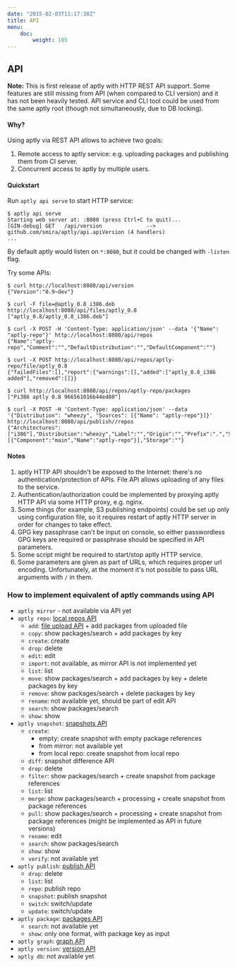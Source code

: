```yaml
---
date: "2015-02-03T11:17:38Z"
title: API
menu:
    doc:
        weight: 105
---
```


API
---

<div class="alert alert-warning alert-note"><strong>Note:</strong>
This is first release of aptly with HTTP REST API support. Some features
are still missing from API (when compared to CLI version) and it has not
been heavily tested. API service and CLI tool could
be used from the same aptly root (though not simultaneously, due to DB locking).</div>

#### Why?

Using aptly via REST API allows to achieve two goals:

1. Remote access to aptly service: e.g. uploading packages and publishing them from CI server.
2. Concurrent access to aptly by multiple users.

#### Quickstart

Run `aptly api serve` to start HTTP service:

    $ aptly api serve
    Starting web server at: :8080 (press Ctrl+C to quit)...
    [GIN-debug] GET   /api/version              --> github.com/smira/aptly/api.apiVersion (4 handlers)
    ...

By default aptly would listen on `*:8080`, but it could be changed with `-listen` flag.

Try some APIs:

    $ curl http://localhost:8080/api/version
    {"Version":"0.9~dev"}

    $ curl -F file=@aptly_0.8_i386.deb http://localhost:8080/api/files/aptly_0.8
    ["aptly_0.8/aptly_0.8_i386.deb"]

    $ curl -X POST -H 'Content-Type: application/json' --data '{"Name": "aptly-repo"}' http://localhost:8080/api/repos
    {"Name":"aptly-repo","Comment":"","DefaultDistribution":"","DefaultComponent":""}

    $ curl -X POST http://localhost:8080/api/repos/aptly-repo/file/aptly_0.8
    {"failedFiles":[],"report":{"warnings":[],"added":["aptly_0.8_i386 added"],"removed":[]}}

    $ curl http://localhost:8080/api/repos/aptly-repo/packages
    ["Pi386 aptly 0.8 966561016b44ed80"]

    $ curl -X POST -H 'Content-Type: application/json' --data '{"Distribution": "wheezy", "Sources": [{"Name": "aptly-repo"}]}' http://localhost:8080/api/publish//repos
    {"Architectures":["i386"],"Distribution":"wheezy","Label":"","Origin":"","Prefix":".","SourceKind":"local","Sources":[{"Component":"main","Name":"aptly-repo"}],"Storage":""}


#### Notes

1. aptly HTTP API shouldn't be exposed to the Internet: there's no authentication/protection of APIs. File API allows uploading of any files
   to the service.
2. Authentication/authorization could be implemented by proxying aptly HTTP API via some HTTP proxy, e.g. nginx.
3. Some things (for example, S3 publishing endpoints) could be set up only using configuration file, so it requires
   restart of aptly HTTP server in order for changes to take effect.
4. GPG key passphrase can't be input on console, so either passwordless GPG keys are required or passphrase should be specified in
   API parameters.
5. Some script might be required to start/stop aptly HTTP service.
6. Some parameters are given as part of URLs, which requires proper url encoding. Unfortunately, at the moment it's not possible
   to pass URL arguments with `/` in them.

### How to implement equivalent of aptly commands using API

* `aptly mirror` - not available via API yet
* `aptly repo`: [local repos API](/doc/api/repos)
    * `add`: [file upload API](/doc/api/files) + add packages from uploaded file
    * `copy`: show packages/search + add packages by key
    * `create`: create
    * `drop`: delete
    * `edit`: edit
    * `import`: not available, as mirror API is not implemented yet
    * `list`: list
    * `move`: show packages/search + add packages by key + delete packages by key
    * `remove`: show packages/search + delete packages by key
    * `rename`: not available yet, should be part of edit API
    * `search`: show packages/search
    * `show`: show
* `aptly snapshot`: [snapshots API](/doc/api/snapshots)
    * `create`:
        * empty: create snapshot with empty package references
        * from mirror: not available yet
        * from local repo: create snapshot from local repo
    * `diff`: snapshot difference API
    * `drop`: delete
    * `filter`: show packages/search + create snapshot from package references
    * `list`: list
    * `merge`: show packages/search + processing + create snapshot from package references
    * `pull`: show packages/search + processing + create snapshot from package references (might be implemented as API in future versions)
    * `rename`: edit
    * `search`: show packages/search
    * `show`: show
    * `verify`: not available yet
* `aptly publish`: [publish API](/doc/api/publish)
    * `drop`: delete
    * `list`: list
    * `repo`: publish repo
    * `snapshot`: publish snapshot
    * `switch`: switch/update
    * `update`: switch/update
* `aptly package`: [packages API](/doc/api/packages)
    * `search`: not available yet
    * `show`: only one format, with package key as input
* `aptly graph`: [graph API](/doc/api/misc)
* `aptly version`: [version API](/doc/api/misc)
* `aptly db`: not available yet
